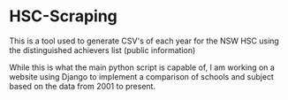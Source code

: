 # HSC-Scraping
This is a tool used to generate CSV's of each year for the NSW HSC using the distinguished achievers list (public information)

While this is what the main python script is capable of, I am working on a website using Django to implement a comparison of schools and subject based on the data
from 2001 to present.
